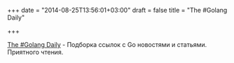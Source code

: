 +++
date = "2014-08-25T13:56:01+03:00"
draft = false
title = "The #Golang Daily"

+++

<p><a href="http://paper.li/shijucv/1408868319">The #Golang Daily</a> - Подборка ссылок с Go новостями и статьями. Приятного чтения.</p>

